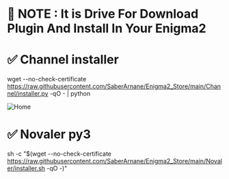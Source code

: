 # 📢 NOTE : It is Drive For Download Plugin And Install In Your Enigma2

# ✅ Channel installer
wget --no-check-certificate https://raw.githubusercontent.com/SaberArnane/Enigma2_Store/main/Channel/installer.py -qO - | python

![Home](https://github.com/NOVALERDEV/NOVALER-4K-Editor/releases/download/XtreamIPTV/01.png)

# ✅ Novaler py3
sh -c "$(wget --no-check-certificate https://raw.githubusercontent.com/SaberArnane/Enigma2_Store/main/Novaler/installer.sh -qO -)"
